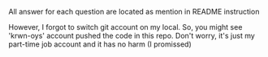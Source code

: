All answer for each question are located as mention in README instruction

However, I forgot to switch git account on my local. So, you might see 'krwn-oys' account pushed the code in this repo. 
Don't worry, it's just my part-time job account and it has no harm (I promissed)
